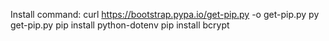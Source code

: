 Install command:
curl https://bootstrap.pypa.io/get-pip.py -o get-pip.py
py get-pip.py
pip install python-dotenv
pip install bcrypt
